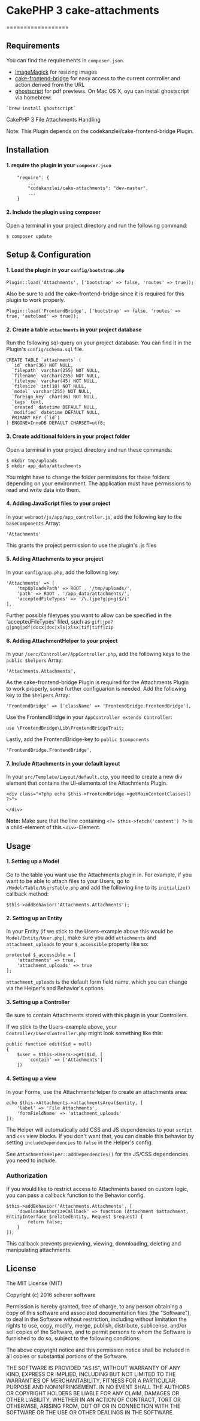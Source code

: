 # CakePHP 3 cake-attachments
==================

## Requirements

You can find the requirements in `composer.json`.

- [ImageMagick](http://www.imagemagick.org/script/binary-releases.php) for resizing images
- [cake-frontend-bridge](https://github.com/scherersoftware/cake-frontend-bridge) for easy access to the current controller and action derived from the URL
- [ghostscript](http://ghostscript.com/download/) for pdf previews. On Mac OS X, oyu can install ghostscript via homebrew:
 
 ```
 `brew install ghostscript`
 ```

CakePHP 3 File Attachments Handling

Note: This Plugin depends on the codekanzlei/cake-frontend-bridge Plugin.

## Installation

#### 1. require the plugin in your `composer.json`

		"require": {
			...
			"codekanzlei/cake-attachments": "dev-master",
			...
		}
		
#### 2. Include the plugin using composer

Open a terminal in your project directory and run the following command:

	$ composer update

## Setup & Configuration

#### 1. Load the plugin in your `config/bootstrap.php`

	Plugin::load('Attachments', ['bootstrap' => false, 'routes' => true]);
		
Also be sure to add the cake-frontend-bridge since it is required for this plugin to work properly.

	Plugin::load('FrontendBridge', ['bootstrap' => false, 'routes' => true, 'autoload' => true]);
		
#### 2. Create a table `attachments` in your project database

Run the following sql-query on your project database. You can find it in the Plugin's `config/schema.sql` file.

	CREATE TABLE `attachments` (
	  `id` char(36) NOT NULL,
	  `filepath` varchar(255) NOT NULL,
	  `filename` varchar(255) NOT NULL,
	  `filetype` varchar(45) NOT NULL,
	  `filesize` int(10) NOT NULL,
	  `model` varchar(255) NOT NULL,
	  `foreign_key` char(36) NOT NULL,
	  `tags` text,
	  `created` datetime DEFAULT NULL,
	  `modified` datetime DEFAULT NULL,
	  PRIMARY KEY (`id`)
	) ENGINE=InnoDB DEFAULT CHARSET=utf8;

#### 3. Create additional folders in your project folder

Open a terminal in your project directory and run these commands:

	$ mkdir tmp/uploads
	$ mkdir app_data/attachments
	
You might have to change the folder permissions for these folders depending on your environment. The application must have permissions to read and write data into them.

#### 4. Adding JavaScript files to your project

In your `webroot/js/app/app_controller.js`, add the following key to the `baseComponents` Array:

	'Attachments'

This grants the project permission to use the plugin's .js files

#### 5. Adding Attachments to your project

In your `config/app.php`, add the following key:

    'Attachments' => [
        'tmpUploadsPath' => ROOT . '/tmp/uploads/',
        'path' => ROOT . '/app_data/attachments/',
        'acceptedFileTypes' => '/\.(jpe?g|png)$/i'
    ],

Further possible filetypes you want to allow can be specified in the 'acceptedFileTypes' filed, such as `gif|jpe?g|png|pdf|docx|doc|xls|xlsx|tif|tiff|zip`

#### 6. Adding AttachmentHelper to your project

In your `/serc/Controller/AppController.php`, add the following keys to the `public $helpers` Array:

	'Attachments.Attachments',

As the cake-frontend-bridge Plugin is required for the Attachments Plugin to work properly, some further configuarion is needed. Add the following key to the `$helpers` Array:

	'FrontendBridge' => ['className' => 'FrontendBridge.FrontendBridge'],

Use the FrontendBridge in your `AppController extends Controller`:

	use \FrontendBridge\Lib\FrontendBridgeTrait;

Lastly, add the FrontendBridge-key to `public $components`

	'FrontendBridge.FrontendBridge',

	
#### 7. Include Attachments in your default layout

In your `src/Template/Layout/default.ctp`, you need to create a new div element that contains the UI-elements of the Attachments Plugin.

	<div class="<?php echo $this->FrontendBridge->getMainContentClasses() ?>">

	</div>
	
**Note:** Make sure that the line containing `<?= $this->fetch('content') ?>` is a child-element of this `<div>`-Element.

## Usage

 	
#### 1. Setting up a Model

Go to the table you want use the Attachments plugin in. For example, if you want to be able to attach files to your Users, go to `/Model/Table/UsersTable.php` and add the following line to its `initialize()` callback method:

    $this->addBehavior('Attachments.Attachments');
    
#### 2. Setting up an Entity

In your Entity (if we stick to the Users-example above this would be `Model/Entity/User.php`), make sure you add `attachments` and `attachment_uploads` to your `$_accessible` property like so:

    protected $_accessible = [
        'attachments' => true,
        'attachment_uploads' => true
    ];

`attachment_uploads` is the default form field name, which you can change via the Helper's and Behavior's options.

#### 3. Setting up a Controller

Be sure to contain Attachments stored with this plugin in your Controllers.

If we stick to the Users-example above, your `Controller/UsersController.php` might look something like this:

	public function edit($id = null)
    {
        $user = $this->Users->get($id, [
            'contain' => ['Attachments']
        ])

#### 4. Setting up a view

In your Forms, use the AttachmentsHelper to create an attachments area:

    echo $this->Attachments->attachmentsArea($entity, [
        'label' => 'File Attachments',
        'formFieldName' => 'attachment_uploads'
    ]);

The Helper will automatically add CSS and JS dependencies to your `script` and `css` view blocks. If you don't
want that, you can disable this behavior by setting `includeDependencies` to `false` in the Helper's config.

See `AttachmentsHelper::addDependencies()` for the JS/CSS dependencies you need to include.

### Authorization

If you would like to restrict access to Attachments based on custom logic, you can pass a callback function to the Behavior config.

    $this->addBehavior('Attachments.Attachments', [
        'downloadAuthorizeCallback' => function (Attachment $attachment, EntityInterface $relatedEntity, Request $request) {
            return false;
        }
    ]);

This callback prevents previewing, viewing, downloading, deleting and manipulating attachments.

## License

The MIT License (MIT)

Copyright (c) 2016 scherer software

Permission is hereby granted, free of charge, to any person obtaining a copy
of this software and associated documentation files (the "Software"), to deal
in the Software without restriction, including without limitation the rights
to use, copy, modify, merge, publish, distribute, sublicense, and/or sell
copies of the Software, and to permit persons to whom the Software is
furnished to do so, subject to the following conditions:

The above copyright notice and this permission notice shall be included in all
copies or substantial portions of the Software.

THE SOFTWARE IS PROVIDED "AS IS", WITHOUT WARRANTY OF ANY KIND, EXPRESS OR
IMPLIED, INCLUDING BUT NOT LIMITED TO THE WARRANTIES OF MERCHANTABILITY,
FITNESS FOR A PARTICULAR PURPOSE AND NONINFRINGEMENT. IN NO EVENT SHALL THE
AUTHORS OR COPYRIGHT HOLDERS BE LIABLE FOR ANY CLAIM, DAMAGES OR OTHER
LIABILITY, WHETHER IN AN ACTION OF CONTRACT, TORT OR OTHERWISE, ARISING FROM,
OUT OF OR IN CONNECTION WITH THE SOFTWARE OR THE USE OR OTHER DEALINGS IN THE
SOFTWARE.